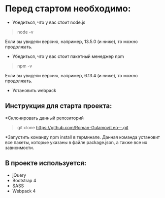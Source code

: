 # Перед стартом необходимо:
*  Убедиться, что у вас стоит node.js

>node -v

Если вы увидели версию, например, 13.5.0 (и ниже), то можно продолжать.
 
*  Убедиться, что у вас стоит пакетный менеджер npm

>npm -v

Если вы увидели версию, например, 6.13.4 (и ниже), то можно продолжать.

* Установить webpack 

## Инструкция для старта проекта:

*Склонировать данный репозиторий
>git clone https://github.com/Roman-Gulamov/Leo--.git

*Запустить команду npm install в терминале. Данная команда установит все пакеты, которые указаны в файле
package.json, а также все их зависимости.

## В проекте используется:

* jQuery
* Bootstrap 4
* SASS
* Webpack 4
 